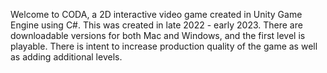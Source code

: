 Welcome to CODA, a 2D interactive video game created in Unity Game Engine using C#. This was created in late 2022 - early 2023. There are downloadable versions for both Mac and Windows, and the first level is playable. There is intent to increase production quality of the game as well as adding additional levels. 
